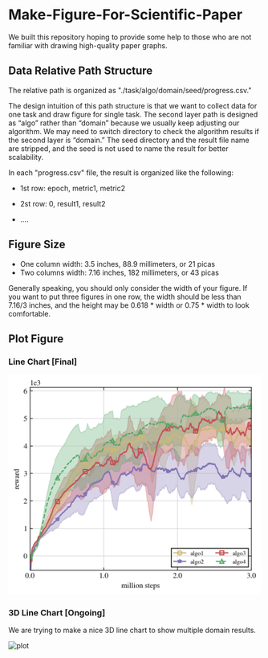 # Make-Figure-For-Scientific-Paper
We built this repository hoping to provide some help to those who are not familiar with drawing high-quality paper graphs.

## Data Relative Path Structure
The relative path is organized as "./task/algo/domain/seed/progress.csv."

The design intuition of this path structure is that we want to collect data for one task and draw figure for single task. The second layer path is designed as “algo” rather than “domain” because we usually keep adjusting our algorithm. We may need to switch directory to check the algorithm results  if the second layer is “domain.” The seed directory and the result file name are stripped, and the seed is not used to name the result for better scalability.

In each "progress.csv" file, the result is organized like the following:

+ 1st row: epoch, metric1, metric2

+ 2st row: 0, result1, result2
+ ....

## Figure Size
+ One column width: 3.5 inches, 88.9 millimeters, or 21 picas 
+ Two columns width: 7.16 inches, 182 millimeters, or 43 picas

Generally speaking, you should only consider the width of your figure. If you want to put three figures in one row, the width should be less than 7.16/3 inches, and the height may be 0.618 * width or 0.75 * width to look comfortable.

## Plot Figure

### Line Chart [Final]


![plot](./png/linechart.png)

### 3D Line Chart [Ongoing]
We are trying to make a nice 3D line chart to show multiple domain results.

![plot](./png/3dlinechart.png)

